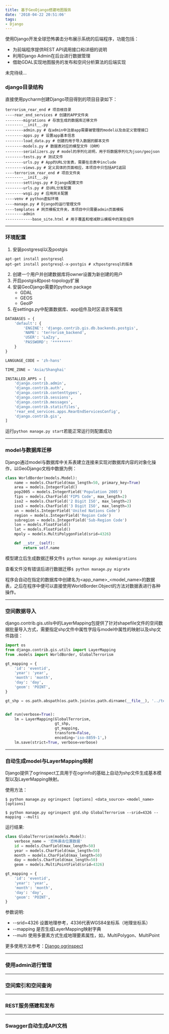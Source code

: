 ```yaml
---
title: 基于GeoDjango搭建地图服务
date: '2018-04-22 20:51:06'
tags:  
- Django
---
```


使用Django开发全球恐怖袭击分布展示系统的后端程序，功能包括：
- 为前端程序提供REST API调用接口和详细的说明
- 利用Django Admin在后台进行数据管理
- 借助GDAL实现地图服务的发布和空间分析算法的后端实现

未完待续...


### django目录结构

直接使用pycharm创建Django项目得到的项目目录如下：
```
terrorism_rear_end # 项目根目录
----rear_end_services # 创建的APP文件夹
--------migrations # 存放生成的数据库迁移文件
--------__init__.py
--------admin.py # 在admin中注册app需要被管理的model以及自定义管理接口
--------apps.py # 设置app基本信息
--------load_data.py # 创建的用于导入数据的脚本文件
--------models.py # 数据表对应的模型文件（ORM）
--------serializers.py # model的序列化说明，用于将数据序列化为json/geojson
--------tests.py # 测试文件
--------urls.py # App的URL分发表，需要在总表中include
--------views.py # 定义具体的页面相应，本项目中只包括API返回
----terrorism_rear_end # 项目文件夹
--------__init__.py
--------settings.py # Django配置文件
--------urls.py # 总URL分发配置
--------wsgi.py # 应用网关配置
----venv # python虚拟环境
----manage.py # Django的运行管理文件
----templates # 网页模板文件夹，本项目中只需要admin页面模板
--------admin
------------base_site.html # 用于覆盖和增减默认模板中的某些组件
```
----
### 环境配置

1. 安装postgresql以及postgis
```shell
apt-get install postgresql
apt-get install postgresql-x-postgis # x为postgresql的版本
```
2. 创建一个用户并创建数据库将owner设置为新创建的用户
3. 开启postgis和post-topology扩展
4. 安装GeoDjango需要的python package
    - GDAL
    - GEOS
    - GeoIP
5. 在settings.py中配置数据库、app组件及时区语言等属性
```python
DATABASES = {
    'default': {
        'ENGINE': 'django.contrib.gis.db.backends.postgis',
        'NAME': 'terrorism_backend',
        'USER': 'LaZzy',
        'PASSWORD': '********'
    }
}

LANGUAGE_CODE = 'zh-hans'

TIME_ZONE = 'Asia/Shanghai'

INSTALLED_APPS = [
    'django.contrib.admin',
    'django.contrib.auth',
    'django.contrib.contenttypes',
    'django.contrib.sessions',
    'django.contrib.messages',
    'django.contrib.staticfiles',
    'rear_end_services.apps.RearEndServicesConfig',
    'django.contrib.gis',
]
```
运行`python manage.py start`若能正常运行则配置成功

----
### model与数据库迁移
Django通过model与数据库中关系表建立连接来实现对数据库内容的对象化操作，以GeoDjango文档中数据为例：
```python
class WorldBorder(models.Model):
    name = models.CharField(max_length=50, primary_key=True)
    area = models.IntegerField()
    pop2005 = models.IntegerField('Population 2005')
    fips = models.CharField('FIPS Code', max_length=2)
    iso2 = models.CharField('2 Digit ISO', max_length=2)
    iso3 = models.CharField('3 Digit ISO', max_length=3)
    un = models.IntegerField('United Nations Code')
    region = models.IntegerField('Region Code')
    subregion = models.IntegerField('Sub-Region Code')
    lon = models.FloatField()
    lat = models.FloatField()
    mpoly = models.MultiPolygonField(srid=4326)

    def __str__(self):
        return self.name
```
模型建立后生成数据迁移文件`$ python manage.py makemigrations`

查看文件没有错误后进行数据迁移`$ python manage.py migrate`

程序会自动在指定的数据库中创建名为<app_name>_<model_name>的数据表，之后在程序中便可以直接使用WorldBorder.Object的方法对数据表进行各种操作。

----
### 空间数据导入

django.contrib.gis.utils中的LayerMapping包提供了针对shapefile文件的空间数据批量导入方式，需要指定shp文件中属性字段与model中属性的映射以及shp文件路径：
```python
import os
from django.contrib.gis.utils import LayerMapping
from .models import WorldBorder, GlobalTerrorism

gt_mapping = {
    'id': 'eventid',
    'year': 'year',
    'month': 'month',
    'day': 'day',
    'geom': 'POINT',
}

gt_shp = os.path.abspath(os.path.join(os.path.dirname(__file__), '../terrorism_rear_end/data/terrorism', 'gtd.shp'))


def run(verbose=True):
    lm = LayerMapping(GlobalTerrorism,
                      gt_shp,
                      gt_mapping,
                      transform=False,
                      encoding='iso-8859-1',)
    lm.save(strict=True, verbose=verbose)
```

----
### 自动生成model与LayerMapping映射
Django提供了ogrinspect工具用于在ogrinfo的基础上自动为shp文件生成基本模型以及LayerMapping映射。

使用方法：
```shell
$ python manage.py ogrinspect [options] <data_source> <model_name> [options]

$ python manage.py ogrinspect gtd.shp GlobalTerrorism --srid=4326 --mapping --multi
```

运行结果:
```python
class GlobalTerrorism(models.Model):
    verbose_name = '恐怖袭击位置数据'
    id = models.CharField(max_length=50)
    year = models.CharField(max_length=50)
    month = models.CharField(max_length=50)
    day = models.CharField(max_length=50)
    geom = models.MultiPointField(srid=4326)

gt_mapping = {
    'id': 'eventid',
    'year': 'year',
    'month': 'month',
    'day': 'day',
    'geom': 'POINT',
}
```
参数说明:

- --srid=4326 设置地理参考，4336代表WGS84坐标系（地理坐标系）
- --mapping 是否生成LayerMapping映射字典
- --multi 使用多要素方式生成地理要素属性，如，MultiPolygon、MultiPoint

更多使用方法参考：[Django ogrinspect][0]

----
### 使用admin进行管理
----
### 空间索引和空间查询
----
### REST服务搭建和发布
----
### Swagger自动生成API文档

[0]:[https://docs.djangoproject.com/en/2.0/ref/contrib/gis/commands/#django-admin-ogrinspect]
